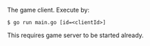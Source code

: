 The game client. Execute by:

`$ go run main.go [id=<clientId>]`

This requires game server to be started already.
